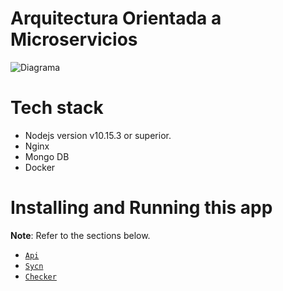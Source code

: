 # Arquitectura Orientada a Microservicios
![Diagrama](https://trello-attachments.s3.amazonaws.com/5a05e8a301acd90fa4e882b3/5a2041ef4f29452f2d4cff82/4312d0a5af8e7f98a942764143992df6/Diagrama-Arquitectura_v2.png)

# Tech stack 

-   Nodejs version v10.15.3 or superior.
-   Nginx 
-   Mongo DB
-   Docker

# Installing and Running this app

**Note**: Refer to the sections below.

- [`Api`](https://github.com/cebroker/ceb-core-settings-service/tree/master/api)
- [`Sycn`](https://github.com/cebroker/ceb-core-settings-service/tree/master/sync)
- [`Checker`](https://github.com/cebroker/ceb-core-settings-service/tree/master/checker)


